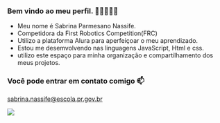 ### Bem vindo ao meu perfil. 🖤💙💛🤍🤖

- Meu nome é Sabrina Parmesano Nassife.
- Competidora da First Robotics Competition(FRC)
- Utilizo a plataforma Alura para aperfeiçoar o meu aprendizado.
- Estou me desemvolvendo nas linguagens JavaScript, Html e css.
- utilizo este espaço para minha organização e compartilhamento dos meus projetos.

### Você pode entrar em contato comigo  📫 

sabrina.nassife@escola.pr.gov.br



![](https://media.tenor.com/zoBrJEhHLsUAAAAC/frc-7285.gif)
